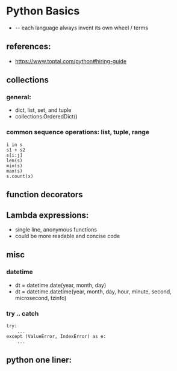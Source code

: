 # Python Basics
* -- each language always invent its own wheel / terms

## references:
* https://www.toptal.com/python#hiring-guide

## collections

### general:
* dict, list, set, and tuple
* collections.OrderedDict()

### common sequence operations: list, tuple, range
```
i in s
s1 + s2
s[i:j]
len(s)
min(s)
max(s)
s.count(x)
```

## function decorators

## Lambda expressions:
* single line, anonymous functions
* could be more readable and concise code

## misc

### datetime
* dt = datetime.date(year, month, day)
* dt = datetime.datetime(year, month, day, hour, minute, second, microsecond, tzinfo)

### try .. catch
```
try:
    ...
except (ValueError, IndexError) as e:
    ...
```


## python one liner:
```

```
